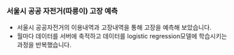### 서울시 공공 자전거(따릉이) 고장 예측
- 서울시 공공자전거의 이용내역과 고장내역을 통해 고장을 예측해 보았습니다. 
- 월마다 데이터를 서버에 축적하고 데이터를 logistic regression모델에 학습시키는 과정을 반복했습니다.
